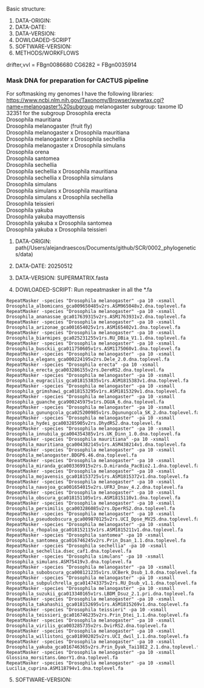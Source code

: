 Basic structure:
1.  DATA-ORIGIN:
2.  DATA-DATE:
3.  DATA-VERSION:
4.  DOWLOADED-SCRIPT
5.  SOFTWARE-VERSION:
6.  METHODS/WORKFLOWS

drifter,vvl = FBgn0086680
CG6282 = FBgn0035914

### Mask DNA for preparation for CACTUS pipeline

For softmasking my genomes I have the following libraries:
https://www.ncbi.nlm.nih.gov/Taxonomy/Browser/wwwtax.cgi?name=melanogaster%20subgroup
melanogaster subgroup: taxome ID 32351 for the subgroup
Drosophila erecta   
Drosophila mauritiana   
Drosophila melanogaster (fruit fly)   
Drosophila melanogaster x Drosophila mauritiana   
Drosophila melanogaster x Drosophila sechellia   
Drosophila melanogaster x Drosophila simulans   
Drosophila orena   
Drosophila santomea   
Drosophila sechellia   
Drosophila sechellia x Drosophila mauritiana   
Drosophila sechellia x Drosophila simulans   
Drosophila simulans   
Drosophila simulans x Drosophila mauritiana   
Drosophila simulans x Drosophila sechellia   
Drosophila teissieri   
Drosophila yakuba   
Drosophila yakuba mayottensis   
Drosophila yakuba x Drosophila santomea   
Drosophila yakuba x Drosophila teissieri   


1.  DATA-ORIGIN:
path(/Users/alejandraescos/Documents/github/SCR/0002_phylogenetics/data)

2.  DATA-DATE:
20250512

3.  DATA-VERSION:
SUPERMATRIX.fasta

4.  DOWLOADED-SCRIPT:
Run repeatmasker in all the *.fa
```
RepeatMasker -species "Drosophila melanogaster" -pa 10 -xsmall Drosophila_albomicans_gca009650485v2rs.ASM965048v2.dna.toplevel.fa
RepeatMasker -species "Drosophila melanogaster" -pa 10 -xsmall Drosophila_ananassae_gca017639315v2rs.ASM1763931v2.dna.toplevel.fa
RepeatMasker -species "Drosophila melanogaster" -pa 10 -xsmall Drosophila_arizonae_gca001654025v1rs.ASM165402v1.dna.toplevel.fa
RepeatMasker -species "Drosophila melanogaster" -pa 10 -xsmall Drosophila_biarmipes_gca025231255v1rs.RU_DBia_V1.1.dna.toplevel.fa
RepeatMasker -species "Drosophila melanogaster" -pa 10 -xsmall Drosophila_busckii_gca011750605v1rs.ASM1175060v1.dna.toplevel.fa
RepeatMasker -species "Drosophila melanogaster" -pa 10 -xsmall Drosophila_elegans_gca000224195v2rs.Dele_2.0.dna.toplevel.fa
RepeatMasker -species "Drosophila erecta" -pa 10 -xsmall Drosophila_erecta_gca003286155v2rs.DereRS2.dna.toplevel.fa
RepeatMasker -species "Drosophila melanogaster" -pa 10 -xsmall Drosophila_eugracilis_gca018153835v1rs.ASM1815383v1.dna.toplevel.fa
RepeatMasker -species "Drosophila melanogaster" -pa 10 -xsmall Drosophila_grimshawi_gca018153295v1rs.ASM1815329v1.dna.toplevel.fa
RepeatMasker -species "Drosophila melanogaster" -pa 10 -xsmall Drosophila_guanche_gca900245975v1rs.DGUA_6.dna.toplevel.fa
RepeatMasker -species "Drosophila melanogaster" -pa 10 -xsmall Drosophila_gunungcola_gca025200985v1rs.Dgunungcola_SK_2.dna.toplevel.fa
RepeatMasker -species "Drosophila melanogaster" -pa 10 -xsmall Drosophila_hydei_gca003285905v2rs.DhydRS2.dna.toplevel.fa
RepeatMasker -species "Drosophila melanogaster" -pa 10 -xsmall Drosophila_innubila_gca004354385v1rs.UK_Dinn_1.0.dna.toplevel.fa
RepeatMasker -species "Drosophila mauritiana" -pa 10 -xsmall Drosophila_mauritiana_gca004382145v1rs.ASM438214v1.dna.toplevel.fa
RepeatMasker -species "Drosophila melanogaster" -pa 10 -xsmall Drosophila_melanogaster.BDGP6.46.dna.toplevel.fa
RepeatMasker -species "Drosophila melanogaster" -pa 10 -xsmall Drosophila_miranda_gca003369915v2rs.D.miranda_PacBio2.1.dna.toplevel.fa
RepeatMasker -species "Drosophila melanogaster" -pa 10 -xsmall Drosophila_mojavensis_gca018153725v1rs.ASM1815372v1.dna.toplevel.fa
RepeatMasker -species "Drosophila melanogaster" -pa 10 -xsmall Drosophila_navojoa_gca001654015v2rs.UFRJ_Dnav_4.2.dna.toplevel.fa
RepeatMasker -species "Drosophila melanogaster" -pa 10 -xsmall Drosophila_obscura_gca018151105v1rs.ASM1815110v1.dna.toplevel.fa
RepeatMasker -species "Drosophila melanogaster" -pa 10 -xsmall Drosophila_persimilis_gca003286085v2rs.DperRS2.dna.toplevel.fa
RepeatMasker -species "Drosophila melanogaster" -pa 10 -xsmall Drosophila_pseudoobscura_gca009870125v2rs.UCI_Dpse_MV25.dna.toplevel.fa
RepeatMasker -species "Drosophila melanogaster" -pa 10 -xsmall Drosophila_rhopaloa_gca018152115v1rs.ASM1815211v1.dna.toplevel.fa
RepeatMasker -species "Drosophila santomea" -pa 10 -xsmall Drosophila_santomea_gca016746245v2rs.Prin_Dsan_1.1.dna.toplevel.fa
RepeatMasker -species "Drosophila sechellia" -pa 10 -xsmall Drosophila_sechellia.dsec_caf1.dna.toplevel.fa
RepeatMasker -species "Drosophila simulans" -pa 10 -xsmall Drosophila_simulans.ASM75419v3.dna.toplevel.fa
RepeatMasker -species "Drosophila melanogaster" -pa 10 -xsmall Drosophila_subobscura_gca008121235v1rs.UCBerk_Dsub_1.0.dna.toplevel.fa
RepeatMasker -species "Drosophila melanogaster" -pa 10 -xsmall Drosophila_subpulchrella_gca014743375v2rs.RU_Dsub_v1.1.dna.toplevel.fa
RepeatMasker -species "Drosophila melanogaster" -pa 10 -xsmall Drosophila_suzukii_gca013340165v1rs.LBDM_Dsuz_2.1.pri.dna.toplevel.fa
RepeatMasker -species "Drosophila melanogaster" -pa 10 -xsmall Drosophila_takahashii_gca018152695v1rs.ASM1815269v1.dna.toplevel.fa
RepeatMasker -species "Drosophila teissieri" -pa 10 -xsmall Drosophila_teissieri_gca016746235v2rs.Prin_Dtei_1.1.dna.toplevel.fa
RepeatMasker -species "Drosophila melanogaster" -pa 10 -xsmall Drosophila_virilis_gca003285735v2rs.DvirRS2.dna.toplevel.fa
RepeatMasker -species "Drosophila melanogaster" -pa 10 -xsmall Drosophila_willistoni_gca018902025v2rs.UCI_dwil_1.1.dna.toplevel.fa
RepeatMasker -species "Drosophila melanogaster" -pa 10 -xsmall Drosophila_yakuba_gca016746365v2rs.Prin_Dyak_Tai18E2_2.1.dna.toplevel.fa
RepeatMasker -species "Drosophila melanogaster" -pa 10 -xsmall Glossina_morsitans.GmorY1.dna.toplevel.fa
RepeatMasker -species "Drosophila melanogaster" -pa 10 -xsmall Lucilia_cuprina.ASM118794v1.dna.toplevel.fa

```

5.  SOFTWARE-VERSION:


